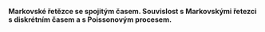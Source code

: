 **Markovské řetězce se spojitým časem. Souvislost s Markovskými řetezci s diskrétním časem a s Poissonovým procesem.**

